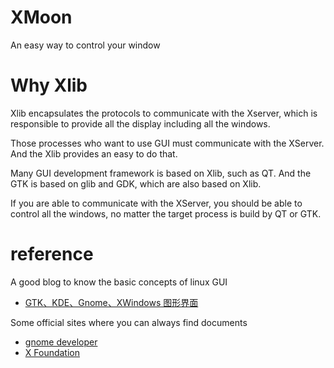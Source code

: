 # XMoon

An easy way to control your window

# Why Xlib

Xlib encapsulates the protocols to communicate with the 
Xserver, which is responsible to provide all the display including
all the windows.

Those processes who want to use GUI must communicate with the 
XServer. And the Xlib provides an easy to do that.

Many GUI development framework is based on Xlib, such as QT. And the
GTK is based on glib and GDK, which are also based on Xlib.

If you are able to communicate with the XServer, you should be able
to control all the windows, no matter the target process is build by 
QT or GTK.

# reference

A good blog to know the basic concepts of linux GUI
- [GTK、KDE、Gnome、XWindows 图形界面](https://blog.csdn.net/ithomer/article/details/9471841)

Some official sites where you can always find documents
- [gnome developer](https://developer.gnome.org/)
- [X Foundation](https://www.x.org/wiki/)
